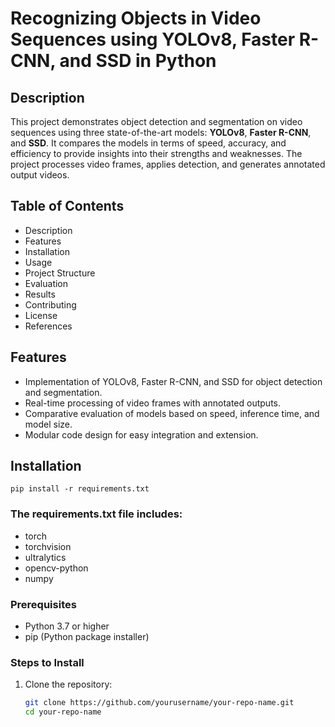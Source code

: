 # Recognizing Objects in Video Sequences using YOLOv8, Faster R-CNN, and SSD in Python

## Description

This project demonstrates object detection and segmentation on video sequences using three state-of-the-art models: **YOLOv8**, **Faster R-CNN**, and **SSD**. It compares the models in terms of speed, accuracy, and efficiency to provide insights into their strengths and weaknesses. The project processes video frames, applies detection, and generates annotated output videos.

## Table of Contents

- Description
- Features
- Installation
- Usage
- Project Structure
- Evaluation
- Results
- Contributing
- License
- References

## Features

- Implementation of YOLOv8, Faster R-CNN, and SSD for object detection and segmentation.
- Real-time processing of video frames with annotated outputs.
- Comparative evaluation of models based on speed, inference time, and model size.
- Modular code design for easy integration and extension.

## Installation
`pip install -r requirements.txt `

### The requirements.txt file includes:
- torch
- torchvision
- ultralytics
- opencv-python
- numpy

### Prerequisites

- Python 3.7 or higher
- pip (Python package installer)

### Steps to Install

1. Clone the repository:

   ```bash
   git clone https://github.com/yourusername/your-repo-name.git
   cd your-repo-name
